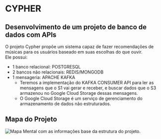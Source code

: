 # CYPHER

## Desenvolvimento de um projeto de banco de dados com APIs

O projeto Cypher propõe um sistema capaz de fazer recomendações de músicas para os usuários baseado em suas escolhas do que ouvir. </br>
Ele possui:
* 1 banco relacional: POSTGRESQL
* 2 bancos não relacionais: REDIS/MONGODB
* 1 mensageria: APACHE KAFKA
  - Teremos a implementação do KAFKA CONSUMER API para ler as mensagens que o S1 vai gerar e receber, e buscar dados que o S3 armazenou no Google Cloud Storage dessas mensagens.
  - O Google Cloud Storage é um serviço de gerenciamento do armazenamento de dados não estruturados.
 
## Mapa do Projeto </br>
![Mapa Mental com as informações base da estrutura do projeto.](https://myoctocat.com/assets/images/base-octocat.svg)

